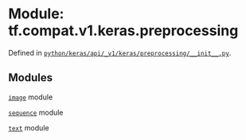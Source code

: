 <div itemscope itemtype="http://developers.google.com/ReferenceObject">
<meta itemprop="name" content="tf.compat.v1.keras.preprocessing" />
<meta itemprop="path" content="Stable" />
</div>

# Module: tf.compat.v1.keras.preprocessing





Defined in [`python/keras/api/_v1/keras/preprocessing/__init__.py`](/code/stable/tensorflow/python/keras/api/_v1/keras/preprocessing/__init__.py).

<!-- Placeholder for "Used in" -->


## Modules

[`image`](../../../../tf/compat/v1/keras/preprocessing/image.md) module

[`sequence`](../../../../tf/compat/v1/keras/preprocessing/sequence.md) module

[`text`](../../../../tf/compat/v1/keras/preprocessing/text.md) module

